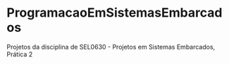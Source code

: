# ProgramacaoEmSistemasEmbarcados
Projetos da disciplina de SEL0630 - Projetos em Sistemas Embarcados, Prática 2
